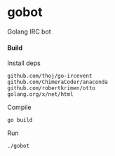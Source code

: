 # gobot
Golang IRC bot


#### Build

Install deps
```
github.com/thoj/go-ircevent
github.com/ChimeraCoder/anaconda
github.com/robertkrimen/otto
golang.org/x/net/html
```

Compile
```
go build
```

Run
```
./gobot
```
